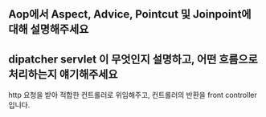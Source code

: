 ## Aop에서 Aspect, Advice, Pointcut 및 Joinpoint에 대해 설명해주세요


## dipatcher servlet 이 무엇인지 설명하고, 어떤 흐름으로 처리하는지 얘기해주세요
http 요청을 받아 적합한 컨트롤러로 위임해주고, 컨트롤러의 반환을 front controller 입니다. 










